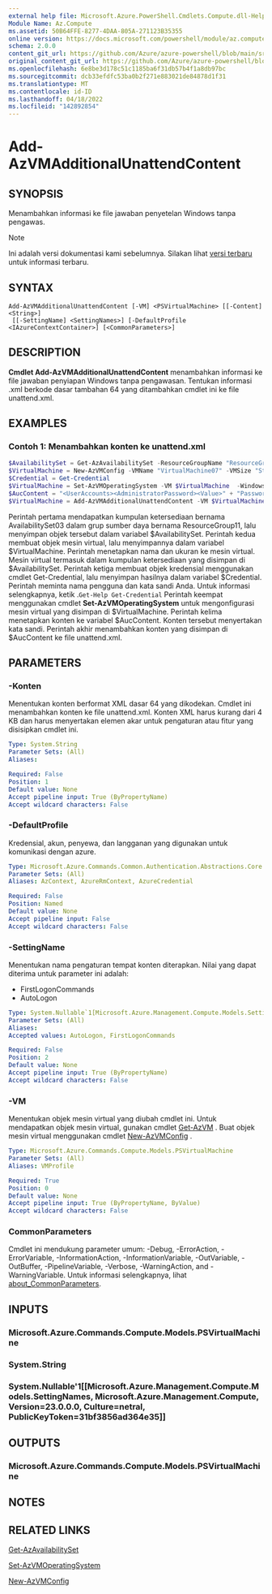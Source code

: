 ```yaml
---
external help file: Microsoft.Azure.PowerShell.Cmdlets.Compute.dll-Help.xml
Module Name: Az.Compute
ms.assetid: 50B64FFE-8277-4DAA-805A-271123B35355
online version: https://docs.microsoft.com/powershell/module/az.compute/add-azvmadditionalunattendcontent
schema: 2.0.0
content_git_url: https://github.com/Azure/azure-powershell/blob/main/src/Compute/Compute/help/Add-AzVMAdditionalUnattendContent.md
original_content_git_url: https://github.com/Azure/azure-powershell/blob/main/src/Compute/Compute/help/Add-AzVMAdditionalUnattendContent.md
ms.openlocfilehash: 6e8be3d178c51c1185ba6f31db57b4f1a8db97bc
ms.sourcegitcommit: dcb33efdfc53ba0b2f271e883021de84878d1f31
ms.translationtype: MT
ms.contentlocale: id-ID
ms.lasthandoff: 04/18/2022
ms.locfileid: "142892854"
---
```

# Add-AzVMAdditionalUnattendContent

## SYNOPSIS
Menambahkan informasi ke file jawaban penyetelan Windows tanpa pengawas.

> [!NOTE]
>Ini adalah versi dokumentasi kami sebelumnya. Silakan lihat [versi terbaru](/powershell/module/az.compute/add-azvmadditionalunattendcontent) untuk informasi terbaru.

## SYNTAX

```
Add-AzVMAdditionalUnattendContent [-VM] <PSVirtualMachine> [[-Content] <String>]
 [[-SettingName] <SettingNames>] [-DefaultProfile <IAzureContextContainer>] [<CommonParameters>]
```

## DESCRIPTION
**Cmdlet Add-AzVMAdditionalUnattendContent** menambahkan informasi ke file jawaban penyiapan Windows tanpa pengawasan.
Tentukan informasi .xml berkode dasar tambahan 64 yang ditambahkan cmdlet ini ke file unattend.xml.

## EXAMPLES

### Contoh 1: Menambahkan konten ke unattend.xml
```powershell
$AvailabilitySet = Get-AzAvailabilitySet -ResourceGroupName "ResourceGroup11" -Name "AvailabilitySet03"
$VirtualMachine = New-AzVMConfig -VMName "VirtualMachine07" -VMSize "Standard_A1" -AvailabilitySetID $AvailabilitySet.Id 
$Credential = Get-Credential
$VirtualMachine = Set-AzVMOperatingSystem -VM $VirtualMachine  -Windows -ComputerName "Contoso26" -Credential $Credential
$AucContent = "<UserAccounts><AdministratorPassword><Value>" + "Password" + "</Value><PlainText>true</PlainText></AdministratorPassword></UserAccounts>";
$VirtualMachine = Add-AzVMAdditionalUnattendContent -VM $VirtualMachine -Content $AucContent -SettingName "AutoLogon"
```

Perintah pertama mendapatkan kumpulan ketersediaan bernama AvailabilitySet03 dalam grup sumber daya bernama ResourceGroup11, lalu menyimpan objek tersebut dalam variabel $AvailabilitySet.
Perintah kedua membuat objek mesin virtual, lalu menyimpannya dalam variabel $VirtualMachine.
Perintah menetapkan nama dan ukuran ke mesin virtual.
Mesin virtual termasuk dalam kumpulan ketersediaan yang disimpan di $AvailabilitySet.
Perintah ketiga membuat objek kredensial menggunakan cmdlet Get-Credential, lalu menyimpan hasilnya dalam variabel $Credential.
Perintah meminta nama pengguna dan kata sandi Anda.
Untuk informasi selengkapnya, ketik .`Get-Help Get-Credential`
Perintah keempat menggunakan cmdlet **Set-AzVMOperatingSystem** untuk mengonfigurasi mesin virtual yang disimpan di $VirtualMachine.
Perintah kelima menetapkan konten ke variabel $AucContent.
Konten tersebut menyertakan kata sandi.
Perintah akhir menambahkan konten yang disimpan di $AucContent ke file unattend.xml.

## PARAMETERS

### -Konten
Menentukan konten berformat XML dasar 64 yang dikodekan.
Cmdlet ini menambahkan konten ke file unattend.xml.
Konten XML harus kurang dari 4 KB dan harus menyertakan elemen akar untuk pengaturan atau fitur yang disisipkan cmdlet ini.

```yaml
Type: System.String
Parameter Sets: (All)
Aliases:

Required: False
Position: 1
Default value: None
Accept pipeline input: True (ByPropertyName)
Accept wildcard characters: False
```

### -DefaultProfile
Kredensial, akun, penyewa, dan langganan yang digunakan untuk komunikasi dengan azure.

```yaml
Type: Microsoft.Azure.Commands.Common.Authentication.Abstractions.Core.IAzureContextContainer
Parameter Sets: (All)
Aliases: AzContext, AzureRmContext, AzureCredential

Required: False
Position: Named
Default value: None
Accept pipeline input: False
Accept wildcard characters: False
```

### -SettingName
Menentukan nama pengaturan tempat konten diterapkan.
Nilai yang dapat diterima untuk parameter ini adalah:
- FirstLogonCommands
- AutoLogon

```yaml
Type: System.Nullable`1[Microsoft.Azure.Management.Compute.Models.SettingNames]
Parameter Sets: (All)
Aliases:
Accepted values: AutoLogon, FirstLogonCommands

Required: False
Position: 2
Default value: None
Accept pipeline input: True (ByPropertyName)
Accept wildcard characters: False
```

### -VM
Menentukan objek mesin virtual yang diubah cmdlet ini.
Untuk mendapatkan objek mesin virtual, gunakan cmdlet [Get-AzVM](./Get-AzVM.md) .
Buat objek mesin virtual menggunakan cmdlet [New-AzVMConfig](./New-AzVMConfig.md) .

```yaml
Type: Microsoft.Azure.Commands.Compute.Models.PSVirtualMachine
Parameter Sets: (All)
Aliases: VMProfile

Required: True
Position: 0
Default value: None
Accept pipeline input: True (ByPropertyName, ByValue)
Accept wildcard characters: False
```

### CommonParameters
Cmdlet ini mendukung parameter umum: -Debug, -ErrorAction, -ErrorVariable, -InformationAction, -InformationVariable, -OutVariable, -OutBuffer, -PipelineVariable, -Verbose, -WarningAction, and -WarningVariable. Untuk informasi selengkapnya, lihat [about_CommonParameters](http://go.microsoft.com/fwlink/?LinkID=113216).

## INPUTS

### Microsoft.Azure.Commands.Compute.Models.PSVirtualMachine

### System.String

### System.Nullable'1[[Microsoft.Azure.Management.Compute.Models.SettingNames, Microsoft.Azure.Management.Compute, Version=23.0.0.0, Culture=netral, PublicKeyToken=31bf3856ad364e35]]

## OUTPUTS

### Microsoft.Azure.Commands.Compute.Models.PSVirtualMachine

## NOTES

## RELATED LINKS

[Get-AzAvailabilitySet](./Get-AzAvailabilitySet.md)

[Set-AzVMOperatingSystem](./Set-AzVMOperatingSystem.md)

[New-AzVMConfig](./New-AzVMConfig.md)
